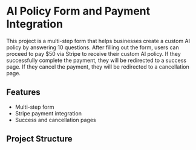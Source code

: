 # AI Policy Form and Payment Integration

This project is a multi-step form that helps businesses create a custom AI policy by answering 10 questions. After filling out the form, users can proceed to pay $50 via Stripe to receive their custom AI policy. If they successfully complete the payment, they will be redirected to a success page. If they cancel the payment, they will be redirected to a cancellation page.

## Features

- Multi-step form
- Stripe payment integration
- Success and cancellation pages

## Project Structure

